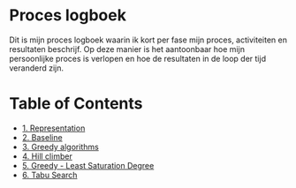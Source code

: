 # Proces logboek

Dit is mijn proces logboek waarin ik kort per fase mijn proces, activiteiten en
resultaten beschrijf. Op deze manier is het aantoonbaar hoe mijn persoonlijke
proces is verlopen en hoe de resultaten in de loop der tijd veranderd zijn.

# Table of Contents
- [1. Representation](./1-representation/README.md)
- [2. Baseline](./2-baseline/README.md)
- [3. Greedy algorithms](./3-greedy-algorithm/README.md)
- [4. Hill climber](./4-hillclimber/README.md)
- [5. Greedy - Least Saturation Degree](./5-greedy-lsd/README.md)
- [6. Tabu Search](./6-tabu-search/README.md)
